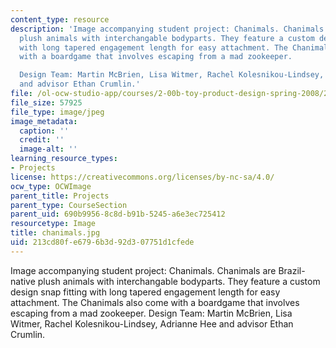 ```yaml
---
content_type: resource
description: 'Image accompanying student project: Chanimals. Chanimals are Brazil-native
  plush animals with interchangable bodyparts. They feature a custom design snap fitting
  with long tapered engagement length for easy attachment. The Chanimals also come
  with a boardgame that involves escaping from a mad zookeeper.

  Design Team: Martin McBrien, Lisa Witmer, Rachel Kolesnikou-Lindsey, Adrianne Hee
  and advisor Ethan Crumlin.'
file: /ol-ocw-studio-app/courses/2-00b-toy-product-design-spring-2008/213cd80fe6796b3d92d307751d1cfede_chanimals.jpg
file_size: 57925
file_type: image/jpeg
image_metadata:
  caption: ''
  credit: ''
  image-alt: ''
learning_resource_types:
- Projects
license: https://creativecommons.org/licenses/by-nc-sa/4.0/
ocw_type: OCWImage
parent_title: Projects
parent_type: CourseSection
parent_uid: 690b9956-8c8d-b91b-5245-a6e3ec725412
resourcetype: Image
title: chanimals.jpg
uid: 213cd80f-e679-6b3d-92d3-07751d1cfede
---
```

Image accompanying student project: Chanimals. Chanimals are Brazil-native plush animals with interchangable bodyparts. They feature a custom design snap fitting with long tapered engagement length for easy attachment. The Chanimals also come with a boardgame that involves escaping from a mad zookeeper.
Design Team: Martin McBrien, Lisa Witmer, Rachel Kolesnikou-Lindsey, Adrianne Hee and advisor Ethan Crumlin.